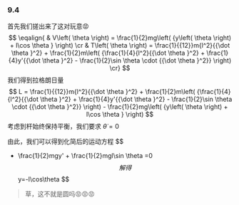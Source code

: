 ### 9.4

首先我们搓出来了这对玩意😡
$$
\eqalign{
& V\left( \theta  \right) = \frac{1}{2}mg\left( {y\left( \theta  \right) + l\cos \theta } \right)  \cr 
  & T\left( \theta  \right) = \frac{1}{{12}}m{l^2}{{\dot \theta }^2} + \frac{1}{2}m\left( {\frac{1}{4}{l^2}{{\dot \theta }^2} + \frac{1}{4}y'{{\dot \theta }^2} - \frac{1}{2}\sin \theta  \cdot {{\dot \theta }^2}} \right) \cr}
$$
我们得到拉格朗日量
$$
L = \frac{1}{{12}}m{l^2}{{\dot \theta }^2} + \frac{1}{2}m\left( {\frac{1}{4}{l^2}{{\dot \theta }^2} + \frac{1}{4}y'{{\dot \theta }^2} - \frac{1}{2}\sin \theta  \cdot {{\dot \theta }^2}} \right) - \frac{1}{2}mg\left( {y\left( \theta  \right) + l\cos \theta } \right)
$$
考虑到杆始终保持平衡，我们要求 $\dot \theta = 0$ 

由此，我们可以得到化简后的运动方程
$$
- \frac{1}{2}mgy' + \frac{1}{2}mgl\sin \theta =0
$$
解得
$$
y=-l\cos\theta
$$

> 草，这不就是圆吗😡😡😡

